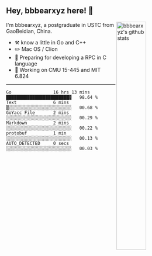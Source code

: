 ## Hey, bbbearxyz here! :wave:

<img align="right" alt="bbbearxyz's github stats" width="40%" src="https://github-readme-stats.vercel.app/api?username=bbbearxyz&show_icons=true">

I'm bbbearxyz, a postgraduate in USTC from GaoBeidian, China.

-   :hammer_and_pick:    know a little in Go and C++
-   :pencil2: Mac OS / Clion
-   :seedling: Preparing for developing a RPC in C language 
-   :thinking: Working on CMU 15-445 and MIT 6.824
---
<!--START_SECTION:waka-->

```text
Go                16 hrs 13 mins  ████████████████████████▓   98.64 %
Text              6 mins          ▒░░░░░░░░░░░░░░░░░░░░░░░░   00.68 %
GoYacc File       2 mins          ░░░░░░░░░░░░░░░░░░░░░░░░░   00.29 %
Markdown          2 mins          ░░░░░░░░░░░░░░░░░░░░░░░░░   00.22 %
protobuf          1 min           ░░░░░░░░░░░░░░░░░░░░░░░░░   00.13 %
AUTO_DETECTED     0 secs          ░░░░░░░░░░░░░░░░░░░░░░░░░   00.03 %
```

<!--END_SECTION:waka-->
